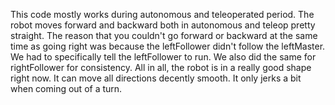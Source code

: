 This code mostly works during autonomous and teleoperated period. The robot moves forward and backward both in autonomous and teleop pretty straight. The reason that you couldn't go forward or backward at the same time as  going right was because the leftFollower didn't follow the leftMaster. We had to specifically tell the leftFollower to run. We also did the same for rightFollower for consistency. All in all, the robot is in a really good shape right now. It can move all directions decently smooth. It only jerks a bit when coming out of a turn.
